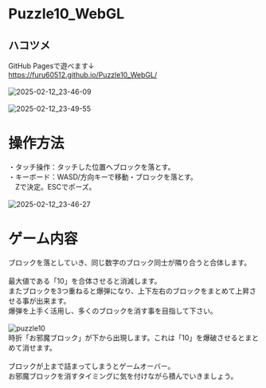 # Puzzle10_WebGL

## ハコツメ<br>
GitHub Pagesで遊べます↓<br>
https://furu60512.github.io/Puzzle10_WebGL/<br>
<br>
![2025-02-12_23-46-09](https://github.com/user-attachments/assets/358a2d64-3bc9-4047-8cbb-2e5aed630a9a)<br>
<br>
![2025-02-12_23-49-55](https://github.com/user-attachments/assets/4e661e4e-4c2e-4885-8695-2189bb0dfa0a)

# 操作方法
・タッチ操作：タッチした位置へブロックを落とす。<br>
・キーボード：WASD/方向キーで移動・ブロックを落とす。<br>
　Zで決定。ESCでポーズ。<br>
<br>
![2025-02-12_23-46-27](https://github.com/user-attachments/assets/1e31a9f9-7ff8-4945-951e-c3b85188faab)

# ゲーム内容
ブロックを落としていき、同じ数字のブロック同士が隣り合うと合体します。<br>
<br>
最大値である「10」を合体させると消滅します。<br>
またブロックを3つ重ねると爆弾になり、上下左右のブロックをまとめて上昇させる事が出来ます。<br>
爆弾を上手く活用し、多くのブロックを消す事を目指して下さい。<br>
<br>
![puzzle10](https://github.com/user-attachments/assets/2aa5ad70-92ba-4ce4-8a93-8779a0dbb608)<br>
時折「お邪魔ブロック」が下から出現します。これは「10」を爆破させるとまとめて消せます。<br>
<br>
ブロックが上まで詰まってしまうとゲームオーバー。<br>
お邪魔ブロックを消すタイミングに気を付けながら積んでいきましょう。
